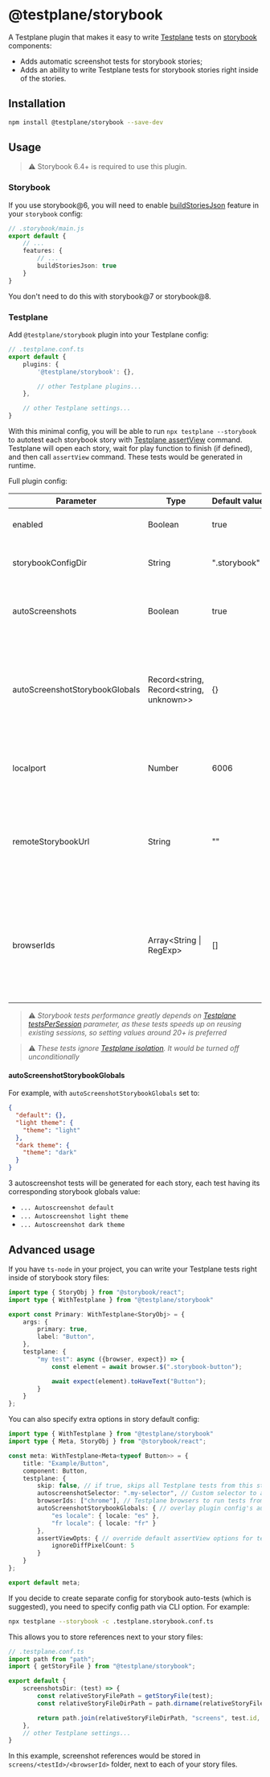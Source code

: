 # @testplane/storybook

A Testplane plugin that makes it easy to write [Testplane](https://github.com/gemini-testing/testplane) tests on [storybook](https://github.com/storybookjs/storybook) components:
- Adds automatic screenshot tests for storybook stories;
- Adds an ability to write Testplane tests for storybook stories right inside of the stories.

## Installation

```bash
npm install @testplane/storybook --save-dev
```

## Usage

> ⚠️ Storybook 6.4+ is required to use this plugin.

### Storybook

If you use storybook@6, you will need to enable [buildStoriesJson](https://storybook.js.org/docs/6.4/configure/overview#feature-flags) feature in your `storybook` config:

```ts
// .storybook/main.js
export default {
    // ...
    features: {
        // ...
        buildStoriesJson: true
    }
}
```

You don't need to do this with storybook@7 or storybook@8.

### Testplane

Add `@testplane/storybook` plugin into your Testplane config:

```ts
// .testplane.conf.ts
export default {
    plugins: {
        '@testplane/storybook': {},

        // other Testplane plugins...
    },

    // other Testplane settings...
}
```

With this minimal config, you will be able to run `npx testplane --storybook` to autotest each storybook story with [Testplane assertView](https://github.com/gemini-testing/testplane#assertview) command. Testplane will open each story, wait for play function to finish (if defined), and then call `assertView` command. These tests would be generated in runtime.

Full plugin config:

| **Parameter**                      | **Type**                                | **Default&nbsp;value** | **Description**                                                             |
| ---------------------------------- | --------------------------------------- | ---------------------- | --------------------------------------------------------------------------- |
| enabled	                         | Boolean                                 | true                   | Enable / disable the plugin                                                                      |
| storybookConfigDir                 | String                                  | ".storybook"           | Path to the storybook configuration directory                                                                   |
| autoScreenshots	                 | Boolean                                 | true                   | Enable / disable auto-screenshot tests                                                                       |
| autoScreenshotStorybookGlobals	 | Record<string, Record<string, unknown>> | {}                     | Run multiple auto-screenshot tests with different [storybook globals](https://storybook.js.org/docs/7/essentials/toolbars-and-globals#globals). Only works with storybook >= 8                                                                       |
| localport	                         | Number                                  | 6006                   | Port to launch storybook dev server on                                                                          |
| remoteStorybookUrl                 | String                                  | ""                     | URL of the remote Storybook. If specified, local storybook dev sever would not be launched                             |
| browserIds                         | Array<String \| RegExp>                 | []                     | Array of `browserId` to run storybook tests on. By default, all of browsers, specified in Testplane config would be used |

> ⚠️ *Storybook tests performance greatly depends on [Testplane testsPerSession](https://github.com/gemini-testing/testplane#testspersession) parameter, as these tests speeds up on reusing existing sessions, so setting values around 20+ is preferred*

> ⚠️ *These tests ignore [Testplane isolation](https://github.com/gemini-testing/testplane#isolation). It would be turned off unconditionally*

#### autoScreenshotStorybookGlobals

For example, with `autoScreenshotStorybookGlobals` set to:

```json
{
  "default": {},
  "light theme": {
    "theme": "light"
  },
  "dark theme": {
    "theme": "dark"
  }
}
```

3 autoscreenshot tests will be generated for each story, each test having its corresponding storybook globals value:
- `... Autoscreenshot default`
- `... Autoscreenshot light theme`
- `... Autoscreenshot dark theme`

## Advanced usage

If you have `ts-node` in your project, you can write your Testplane tests right inside of storybook story files:

```ts
import type { StoryObj } from "@storybook/react";
import type { WithTestplane } from "@testplane/storybook"

export const Primary: WithTestplane<StoryObj> = {
    args: {
        primary: true,
        label: "Button",
    },
    testplane: {
        "my test": async ({browser, expect}) => {
            const element = await browser.$(".storybook-button");

            await expect(element).toHaveText("Button");
        }
    }
};
```

You can also specify extra options in story default config:

```ts
import type { WithTestplane } from "@testplane/storybook"
import type { Meta, StoryObj } from "@storybook/react";

const meta: WithTestplane<Meta<typeof Button>> = {
    title: "Example/Button",
    component: Button,
    testplane: {
        skip: false, // if true, skips all Testplane tests from this story file
        autoscreenshotSelector: ".my-selector", // Custom selector to auto-screenshot elements
        browserIds: ["chrome"], // Testplane browsers to run tests from this story file
        autoScreenshotStorybookGlobals: { // overlay plugin config's autoScreenshotStorybookGlobals options
            "es locale": { locale: "es" },
            "fr locale": { locale: "fr" }
        },
        assertViewOpts: { // override default assertView options for tests from this file
            ignoreDiffPixelCount: 5
        }
    }
};

export default meta;
```

If you decide to create separate config for storybook auto-tests (which is suggested), you need to specify config path via CLI option. For example:

```bash
npx testplane --storybook -c .testplane.storybook.conf.ts
```

This allows you to store references next to your story files:

```ts
// .testplane.conf.ts
import path from "path";
import { getStoryFile } from "@testplane/storybook";

export default {
    screenshotsDir: (test) => {
        const relativeStoryFilePath = getStoryFile(test);
        const relativeStoryFileDirPath = path.dirname(relativeStoryFilePath);

        return path.join(relativeStoryFileDirPath, "screens", test.id, test.browserId);
    },
    // other Testplane settings...
}
```

In this example, screenshot references would be stored in `screens/<testId>/<browserId>` folder, next to each of your story files.
